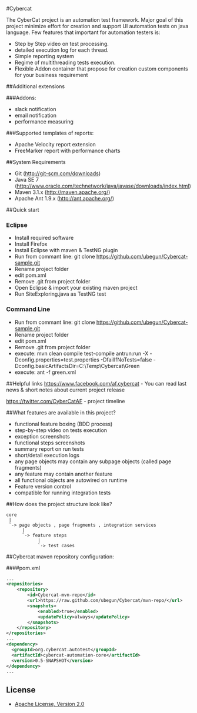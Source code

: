 #Cybercat

 The CyberCat project is an automation test framework. Major goal of this project minimize effort for creation and support UI automation tests on java language.
Few features that important for automation testers is:
- Step by Step video on test processing.
- detailed execution log for each thread.
- Simple reporting system 
- Regime of multithreading tests execution.
- Flexible Addon container that propose for creation custom components for your business requirement

##Additional extensions

###Addons:
- slack notification
- email notification
- performance measuring

###Supported templates of reports:
- Apache Velocity report extension
- FreeMarker report with performance charts



##System Requirements
- Git (http://git-scm.com/downloads)
- Java SE 7 (http://www.oracle.com/technetwork/java/javase/downloads/index.html)
- Maven  3.1.x (http://maven.apache.org/)
- Apache Ant 1.9.x (http://ant.apache.org/)


##Quick start

### Eclipse
- Install required software 
- Install Firefox
- Install Eclipse with maven & TestNG plugin 
- Run from commant line: git clone https://github.com/ubegun/Cybercat-sample.git
- Rename project folder
- edit pom.xml
- Remove .git from project folder
- Open Eclipse & import your existing maven project 
- Run SiteExploring.java as TestNG test 

### Command Line
- Run from commant line: git clone https://github.com/ubegun/Cybercat-sample.git
- Rename project folder
- edit pom.xml
- Remove .git from project folder
- execute: mvn clean compile test-compile antrun:run -X -Dconfig.properties=test.properties  -DfailIfNoTests=false -Dconfig.basicArtifactsDir=C:\Temp\Cybercat\Green
- execute: ant -f green.xml


##Helpful links 
https://www.facebook.com/af.cybercat - You can read last news & short notes about current project release

https://twitter.com/CyberCatAF - project timeline 

##What features are available in this project?

- functional feature boxing (BDD process)
- step-by-step video on tests execution 
- exception screenshots
- functional steps screenshots
- summary report on run tests
- short/detail execution logs
- any page objects may contain any subpage objects (called page fragments)
- any feature may contain another feature
- all functional objects are autowired on runtime 
- Feature version control
- compatible for running integration tests


##How does the project structure look like? 

```
core 
 | 
 `-> page objects , page fragments , integration services
      |     
      `-> feature steps
            |
            `-> test cases
```

##Cybercat maven repository configuration:

####pom.xml

```xml
...
<repositories>
    <repository>
        <id>Cybercat-mvn-repo</id>
        <url>https://raw.github.com/ubegun/Cybercat/mvn-repo/</url>
        <snapshots>
            <enabled>true</enabled>
            <updatePolicy>always</updatePolicy>
        </snapshots>
    </repository>
</repositories>  
...
<dependency>
  <groupId>org.cybercat.autotest</groupId>
  <artifactId>cybercat-automation-core</artifactId>
  <version>0.5-SNAPSHOT</version>
</dependency>
...
```

## License
* [Apache License, Version 2.0](http://www.apache.org/licenses/LICENSE-2.0)
